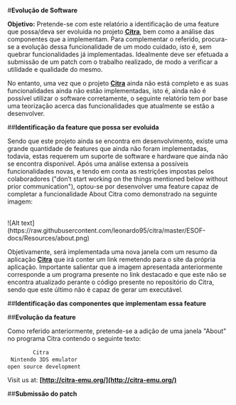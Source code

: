 #**Evolução de Software**

**Objetivo:** Pretende-se com este relatório a identificação de uma feature que possa/deva ser evoluida no projeto  **[Citra](http://citra-emu.org/)**, bem como a análise das componentes que a implementam. Para complementar o referido, procura-se a evolução dessa funcionalidade de um modo cuidado, isto é, sem quebrar funcionalidades já implementadas. Idealmente deve ser efetuada a submissão de um patch com o trabalho realizado, de modo a verificar a utilidade e qualidade do mesmo.

No entanto, uma vez que o projeto **[Citra](http://citra-emu.org/)** ainda não está completo e as suas funcionalidades ainda não estão implementadas, isto é, ainda não é possível utilizar o software corretamente, o seguinte relatório tem por base uma teorização acerca das funcionalidades que atualmente se estão a desenvolver.

##**Identificação da feature que possa ser evoluida**

Sendo que este projeto ainda se encontra em desenvolvimento, existe uma grande quantidade de features que ainda não foram implementadas, todavia, estas requerem um suporte de software e hardware que ainda não se encontra disponivel. Após uma análise extensa a possíveis funcionalidades novas, e tendo em conta as restrições impostas pelos colaboradores ("don’t start working on the things mentioned below without prior communication"), optou-se por desenvolver uma feature capaz de completar a funcionalidade About Citra como demonstrado na seguinte imagem:

<br>
![Alt text](https://raw.githubusercontent.com/leonardo95/citra/master/ESOF-docs/Resources/about.png)
<br>

Objetivamente, será implementada uma nova janela com um resumo da aplicação **[Citra](http://citra-emu.org/)** que irá conter um link remetendo para o site da própria aplicação. Importante salientar que a imagem apresentada anteriormente corresponde a um programa presente no link destacado e que este não se encontra atualizado perante o código presente no repositório do Citra, sendo que este último não é capaz de gerar um executável.

##**Identificação das componentes que implementam essa feature**

##**Evolução da feature**

Como referido anteriormente, pretende-se a adição de uma janela "About" no programa Citra contendo o seguinte texto:


			Citra
	 Nintendo 3DS emulator
	open source development
Visit us at: **[http://citra-emu.org/](http://citra-emu.org/)** 


##**Submissão do patch**
